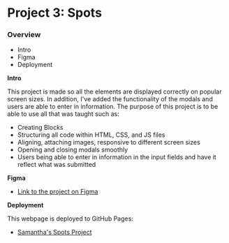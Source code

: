# Project 3: Spots

### Overview

- Intro
- Figma
- Deployment

**Intro**

This project is made so all the elements are displayed correctly on popular screen sizes. In addition, I've added the functionality of the modals and users are able to enter in information. The purpose of this project is to be able to use all that was taught such as:

- Creating Blocks
- Structuring all code within HTML, CSS, and JS files
- Aligning, attaching images, responsive to different screen sizes
- Opening and closing modals smoothly
- Users being able to enter in information in the input fields and have it reflect what was submitted

**Figma**

- [Link to the project on Figma](https://www.figma.com/design/rGnA0eBcxYVOpA4bxmqlyu/Sprint-4-Project-Spots---March-2025?node-id=0-1&p=f&t=HV4YIKPL3NemEGel-0)

**Deployment**

This webpage is deployed to GitHub Pages:

- [Samantha's Spots Project](https://samanthaparas.github.io/se_project_spots/)
